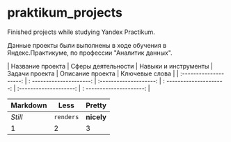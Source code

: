 # praktikum_projects
Finished projects while studying Yandex Practikum.

Данные проекты были выполнены в ходе обучения в Яндекс.Практикуме, по профессии "Аналитик данных".


| Название проекта | Сферы деятельности | Навыки и инструменты | Задачи проекта | Описание проекта | Ключевые слова |
| :--------------------: | : ---------------------: | :--------------------: | : ---------------------: | :--------------------: | : ---------------------: |


Markdown | Less | Pretty
--- | --- | ---
*Still* | `renders` | **nicely**
1 | 2 | 3
